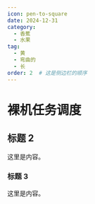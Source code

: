 ```yaml
---
icon: pen-to-square
date: 2024-12-31
category:
  - 香蕉
  - 水果
tag:
  - 黄
  - 弯曲的
  - 长
order: 2  # 这是侧边栏的顺序
---
```


# 裸机任务调度


<!-- more -->

## 标题 2

这里是内容。

### 标题 3

这里是内容。